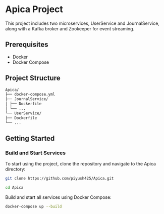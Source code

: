 # Apica Project

This project includes two microservices, <span class="highlight">UserService</span> and <span class="highlight">JournalService</span>, along with a Kafka broker and Zookeeper for event streaming.

## Prerequisites

- Docker
- Docker Compose

## Project Structure

```bash
Apica/
├── docker-compose.yml
├── JournalService/
│ ├── Dockerfile
│ └── ...
└── UserService/
├── Dockerfile
└── ...

```

## Getting Started

### Build and Start Services

To start using the project, clone the repository and navigate to the Apica directory:

```bash
git clone https://github.com/piyush425/Apica.git

```

```bash
cd Apica

```

Build and start all services using Docker Compose:

```bash
docker-compose up --build

```

